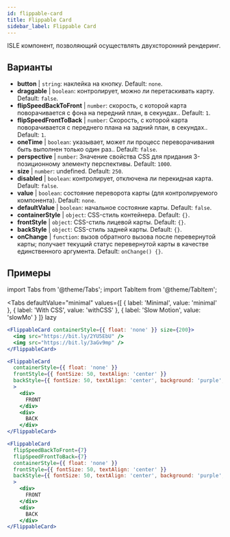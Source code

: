 ```yaml
---
id: flippable-card 
title: Flippable Card
sidebar_label: Flippable Card
---
```


ISLE компонент, позволяющий осуществлять двухсторонний рендеринг.

## Варианты

* __button__ | `string`: наклейка на кнопку. Default: `none`.
* __draggable__ | `boolean`: контролирует, можно ли перетаскивать карту. Default: `false`.
* __flipSpeedBackToFront__ | `number`: скорость, с которой карта поворачивается с фона на передний план, в секундах.. Default: `1`.
* __flipSpeedFrontToBack__ | `number`: Скорость, с которой карта поворачивается с переднего плана на задний план, в секундах.. Default: `1`.
* __oneTime__ | `boolean`: указывает, может ли процесс переворачивания быть выполнен только один раз.. Default: `false`.
* __perspective__ | `number`: Значение свойства CSS для придания 3-позиционному элементу перспективы. Default: `1000`.
* __size__ | `number`: undefined. Default: `250`.
* __disabled__ | `boolean`: контролирует, отключена ли перекидная карта. Default: `false`.
* __value__ | `boolean`: состояние переворота карты (для контролируемого компонента). Default: `none`.
* __defaultValue__ | `boolean`: начальное состояние карты. Default: `false`.
* __containerStyle__ | `object`: CSS-стиль контейнера. Default: `{}`.
* __frontStyle__ | `object`: CSS-стиль лицевой карты. Default: `{}`.
* __backStyle__ | `object`: CSS-стиль задней карты. Default: `{}`.
* __onChange__ | `function`: вызов обратного вызова после перевернутой карты; получает текущий статус перевернутой карты в качестве единственного аргумента. Default: `onChange() {}`.


## Примеры

import Tabs from '@theme/Tabs';
import TabItem from '@theme/TabItem';

<Tabs
    defaultValue="minimal"
    values={[
        { label: 'Minimal', value: 'minimal' },
        { label: 'With CSS', value: 'withCSS' },
        { label: 'Slow Motion', value: 'slowMo' }
    ]}
    lazy
>

<TabItem value="minimal">

```jsx live
<FlippableCard containerStyle={{ float: 'none' }} size={200}>
  <img src="https://bit.ly/2YU5EbU" />
  <img src="https://bit.ly/3aGv9mp" />
</FlippableCard>
```

</TabItem>

<TabItem value="withCSS">

```jsx live
<FlippableCard 
  containerStyle={{ float: 'none' }} 
  frontStyle={{ fontSize: 50, textAlign: 'center' }} 
  backStyle={{ fontSize: 50, textAlign: 'center', background: 'purple', color: 'white' }} 
  >
    <div>
      FRONT
    </div>
    <div>
      BACK
    </div>
</FlippableCard>
```

</TabItem>

<TabItem value="slowMo">

```jsx live
<FlippableCard 
  flipSpeedBackToFront={7} 
  flipSpeedFrontToBack={7}   
  containerStyle={{ float: 'none' }} 
  frontStyle={{ fontSize: 50, textAlign: 'center' }} 
  backStyle={{ fontSize: 50, textAlign: 'center', background: 'purple', color: 'white' }} 
  >
    <div>
      FRONT
    </div>
    <div>
      BACK
    </div>
</FlippableCard>
```

</TabItem>

</Tabs>
